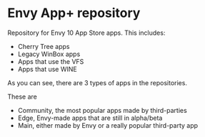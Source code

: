# Envy App+ repository
Repository for Envy 10 App Store apps.
This includes:

- Cherry Tree apps
- Legacy WinBox apps
- Apps that use the VFS
- Apps that use WINE

As you can see, there are 3 types of apps in the repositories.

These are
- Community, the most popular apps made by third-parties
- Edge, Envy-made apps that are still in alpha/beta
- Main, either made by Envy or a really popular third-party app
